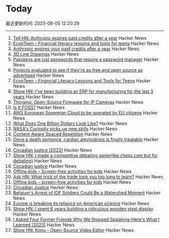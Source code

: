 # Today

最近更新时间: 2025-08-05 12:20:29

--- 
1. [Tell HN: Anthropic expires paid credits after a year](https://news.ycombinator.com/item?id=44793446) Hacker News
2. [EconTeen – Financial literacy lessons and tools for teens](https://econteen.com/) Hacker News
3. [Anthropic expires your paid credits after a year](https://news.ycombinator.com/item?id=44793446) Hacker News
4. [3D Line Drawings](https://amritkwatra.com/experiments/3d-line-drawings) Hacker News
5. [Passkeys are just passwords that require a password manager](https://danfabulich.medium.com/passkeys-are-just-passwords-that-require-a-password-manager-ebb7f2fdcadf) Hacker News
6. [Projects evaluated to see if they're as free and open source as advertised](https://isitreallyfoss.com/) Hacker News
7. [EconTeen – Financial Literacy Lessons and Tools for Teens](https://econteen.com/) Hacker News
8. [Show HN: I've been building an ERP for manufacturing for the last 3 years](https://github.com/crbnos/carbon) Hacker News
9. [Thingino: Open-Source Firmware for IP Cameras](https://thingino.com/) Hacker News
10. [Is It FOSS?](https://isitreallyfoss.com/) Hacker News
11. [AWS European Sovereign Cloud to be operated by EU citizens](https://www.aboutamazon.eu/news/aws/aws-european-sovereign-cloud-to-be-operated-by-eu-citizens) Hacker News
12. [What Does One Billion Dollars Look Like?](https://whatdoesonebilliondollarslooklike.website/) Hacker News
13. [NASA's Curiosity picks up new skills](https://www.jpl.nasa.gov/news/marking-13-years-on-mars-nasas-curiosity-picks-up-new-skills/) Hacker News
14. [Content-Aware Spaced Repetition](https://www.giacomoran.com/blog/content-aware-sr/) Hacker News
15. [Once a death sentence, cardiac amyloidosis is finally treatable](https://www.nytimes.com/2025/08/04/well/cardiac-amyloidosis.html) Hacker News
16. [Circadian justice (2022)](https://eprints.lse.ac.uk/112431/) Hacker News
17. [Show HN: I made a competitive debating game(like chess.com but for debating)](https://crs-prod-rankeddebate-l4dnggfaca-nn.a.run.app/) Hacker News
18. [Circadian justice](https://eprints.lse.ac.uk/112431/) Hacker News
19. [Offline.kids – Screen-free activities for kids](https://offline.kids/) Hacker News
20. [Ask HN: What trick of the trade took you too long to learn?](https://news.ycombinator.com/item?id=44789068) Hacker News
21. [Offline.kids – screen-free activities for kids](https://offline.kids/) Hacker News
22. [Circadian Justice](https://eprints.lse.ac.uk/112431/) Hacker News
23. [Belgium's Arrest of IDF Soldiers Could Be a Watershed Moment](https://jacobin.com/2025/08/belgium-israeli-soldiers-arrest-gaza) Hacker News
24. [Europe is breaking its reliance on American science](https://www.reuters.com/sustainability/climate-energy/europe-is-breaking-its-reliance-american-science-2025-08-01/) Hacker News
25. [Show HN: I spent 6 years building a ridiculous wooden pixel display](https://benholmen.com/blog/kilopixel/) Hacker News
26. [I Asked Four Former Friends Why We Stopped Speaking-Here's What I Learned (2023)](https://www.vogue.com/article/reconnecting-with-ex-friends) Hacker News
27. [Show HN: Kimu – Open-Source Video Editor](https://www.trykimu.com/) Hacker News
